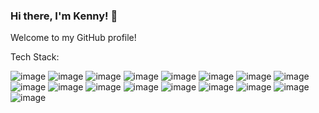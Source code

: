 ### Hi there, I'm Kenny! 👋

Welcome to my GitHub profile!

Tech Stack: 

![image](https://github.com/kenniford/kenniford/assets/112911565/f5bf3a2c-f5a4-4360-84af-d1c3f5b59c8c)
![image](https://github.com/kenniford/kenniford/assets/112911565/a3ab678f-8ecc-460a-800a-933654c18518)
![image](https://github.com/kenniford/kenniford/assets/112911565/e66a8697-f64c-41a2-b9eb-8f6a4c10d2eb)
![image](https://github.com/kenniford/kenniford/assets/112911565/35a3dfe3-05e7-4438-af40-ce0117465816)
![image](https://github.com/kenniford/kenniford/assets/112911565/dfd73ccd-ad7f-4e64-8c84-ab7dbfe5186b)
![image](https://github.com/kenniford/kenniford/assets/112911565/872b446f-d32a-4d8d-90f7-4b9baa3612e5)
![image](https://github.com/kenniford/kenniford/assets/112911565/bb566f14-f92e-4fec-b2b8-b322a42c40a8)
![image](https://github.com/kenniford/kenniford/assets/112911565/71f8799f-e625-421b-8772-dd2d4fe58a32)
![image](https://github.com/kenniford/kenniford/assets/112911565/dc1a4122-08d2-49f0-ab52-9d2bf068cf01)
![image](https://github.com/kenniford/kenniford/assets/112911565/c9f534ca-9f6c-4021-94a2-74bc8eaf065b)
![image](https://github.com/kenniford/kenniford/assets/112911565/8ae82634-5d00-45bf-a120-dfadea86bcee)
![image](https://github.com/kenniford/kenniford/assets/112911565/93a8a824-92b6-44c0-b2b7-ef47e6a9ba98)
![image](https://github.com/kenniford/kenniford/assets/112911565/1a37a7f1-1ce7-41f0-9e54-26b157d70661)
![image](https://github.com/kenniford/kenniford/assets/112911565/d06bebbb-fc67-446c-9679-4d8d2c90c225)
![image](https://github.com/kenniford/kenniford/assets/112911565/fff446e4-8b75-4c8f-98a1-24b1a3ae33c4)
![image](https://github.com/kenniford/kenniford/assets/112911565/96d64956-bfc6-4b9c-b90b-f0a450fc9234)
![image](https://github.com/kenniford/kenniford/assets/112911565/9e360dcd-27c0-4683-ab76-d67d882d3abc)
